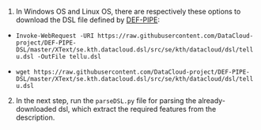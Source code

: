 

1) In Windows OS and Linux OS, there are respectively these options to download the DSL file defined by [DEF-PIPE](https://github.com/DataCloud-project/DEF-PIPE-DSL/):

* ```Invoke-WebRequest -URI https://raw.githubusercontent.com/DataCloud-project/DEF-PIPE-DSL/master/XText/se.kth.datacloud.dsl/src/se/kth/datacloud/dsl/tellu.dsl -OutFile tellu.dsl```

* ```wget https://raw.githubusercontent.com/DataCloud-project/DEF-PIPE-DSL/master/XText/se.kth.datacloud.dsl/src/se/kth/datacloud/dsl/tellu.dsl```


2) In the next step, run the ```parseDSL.py``` file for parsing the already-downloaded dsl, which extract the required features from the description.
